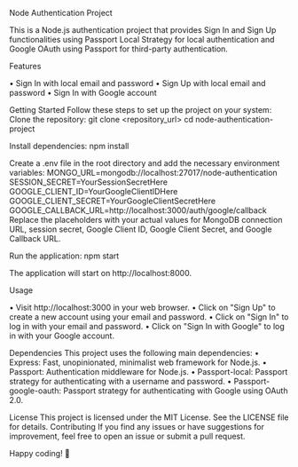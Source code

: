 Node Authentication Project

This is a Node.js authentication project that provides Sign In and Sign Up functionalities using Passport Local Strategy for local authentication and Google OAuth using Passport for third-party authentication.

Features

•	Sign In with local email and password
•	Sign Up with local email and password
•	Sign In with Google account

Getting Started
Follow these steps to set up the project on your system:
Clone the repository:
git clone <repository_url>
cd node-authentication-project

Install dependencies:
npm install

Create a .env file in the root directory and add the necessary environment variables:
MONGO_URL=mongodb://localhost:27017/node-authentication
SESSION_SECRET=YourSessionSecretHere
GOOGLE_CLIENT_ID=YourGoogleClientIDHere
GOOGLE_CLIENT_SECRET=YourGoogleClientSecretHere
GOOGLE_CALLBACK_URL=http://localhost:3000/auth/google/callback
Replace the placeholders with your actual values for MongoDB connection URL, session secret, Google Client ID, Google Client Secret, and Google Callback URL.

Run the application:
npm start

The application will start on http://localhost:8000.

Usage

•	Visit http://localhost:3000 in your web browser.
•	Click on "Sign Up" to create a new account using your email and password.
•	Click on "Sign In" to log in with your email and password.
•	Click on "Sign In with Google" to log in with your Google account.

Dependencies
This project uses the following main dependencies:
•	Express: Fast, unopinionated, minimalist web framework for Node.js.
•	Passport: Authentication middleware for Node.js.
•	Passport-local: Passport strategy for authenticating with a username and password.
•	Passport-google-oauth: Passport strategy for authenticating with Google using OAuth 2.0.

License
This project is licensed under the MIT License. See the LICENSE file for details.
Contributing
If you find any issues or have suggestions for improvement, feel free to open an issue or submit a pull request.

Happy coding! 🚀
